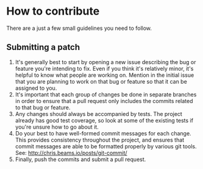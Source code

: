 # How to contribute

There are a just a few small guidelines you need to follow.

## Submitting a patch

1. It's generally best to start by opening a new issue describing the bug or feature you're intending to fix. Even if you think it's relatively minor, it's helpful to know what people are working on. Mention in the initial issue that you are planning to work on that bug or feature so that it can be assigned to you.
2. It's important that each group of changes be done in separate branches in order to ensure that a pull request only includes the commits related to that bug or feature.
3. Any changes should always be accompanied by tests. The project already has good test coverage, so look at some of the existing tests if you're unsure how to go about it.
4. Do your best to have well-formed commit messages for each change. This provides consistency throughout the project, and ensures that commit messages are able to be formatted properly by various git tools. See: http://chris.beams.io/posts/git-commit/
5. Finally, push the commits and submit a pull request.

